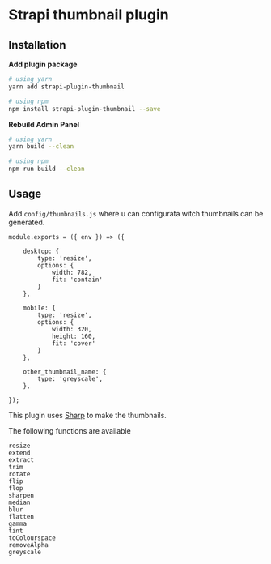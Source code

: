 # Strapi thumbnail plugin

## Installation

**Add plugin package**
```bash
# using yarn
yarn add strapi-plugin-thumbnail

# using npm
npm install strapi-plugin-thumbnail --save
```

**Rebuild Admin Panel**
```bash
# using yarn
yarn build --clean

# using npm
npm run build --clean
```

## Usage

Add `config/thumbnails.js` where u can configurata witch thumbnails can be generated.

```
module.exports = ({ env }) => ({

    desktop: {
        type: 'resize',
        options: {
            width: 782,
            fit: 'contain'
        }
    },

    mobile: {
        type: 'resize',
        options: {
            width: 320,
            height: 160,
            fit: 'cover'
        }
    },
    
    other_thumbnail_name: {
        type: 'greyscale',
    },

});
```

This plugin uses [Sharp](https://sharp.pixelplumbing.com/) to make the thumbnails.

The following functions are available
```
resize
extend
extract
trim
rotate
flip
flop
sharpen
median
blur
flatten
gamma
tint
toColourspace
removeAlpha
greyscale
```
